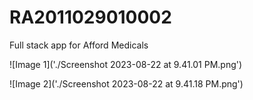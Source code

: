 # RA2011029010002
Full stack app for Afford Medicals 

![Image 1]('./Screenshot 2023-08-22 at 9.41.01 PM.png')

![Image 2]('./Screenshot 2023-08-22 at 9.41.18 PM.png')
